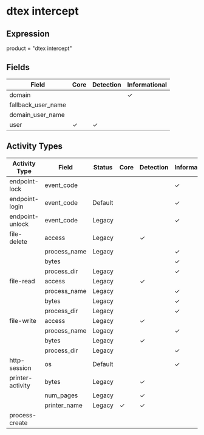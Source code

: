 dtex intercept
==============

Expression
----------

product = "dtex intercept"

Fields
------

| Field              | Core     | Detection | Informational |
| ------------------ | -------- | --------- | ------------- |
| domain             |          |           | &#10003;      |
| fallback_user_name |          |           |               |
| domain_user_name   |          |           |               |
| user               | &#10003; | &#10003;  |               |

Activity Types
--------------

| Activity Type    | Field        | Status  | Core     | Detection | Informational |
| ---------------- | ------------ | ------- | -------- | --------- | ------------- |
| endpoint-lock    | event_code   |         |          |           | &#10003;      |
| endpoint-login   | event_code   | Default |          |           | &#10003;      |
| endpoint-unlock  | event_code   | Legacy  |          |           | &#10003;      |
| file-delete      | access       | Legacy  |          | &#10003;  |               |
|                  | process_name | Legacy  |          |           | &#10003;      |
|                  | bytes        |         |          |           | &#10003;      |
|                  | process_dir  | Legacy  |          |           | &#10003;      |
| file-read        | access       | Legacy  |          | &#10003;  |               |
|                  | process_name | Legacy  |          |           | &#10003;      |
|                  | bytes        | Legacy  |          |           | &#10003;      |
|                  | process_dir  | Legacy  |          |           | &#10003;      |
| file-write       | access       | Legacy  |          | &#10003;  |               |
|                  | process_name | Legacy  |          |           | &#10003;      |
|                  | bytes        | Legacy  |          | &#10003;  |               |
|                  | process_dir  | Legacy  |          |           | &#10003;      |
| http-session     | os           | Default |          |           | &#10003;      |
| printer-activity | bytes        | Legacy  |          | &#10003;  |               |
|                  | num_pages    | Legacy  |          | &#10003;  |               |
|                  | printer_name | Legacy  | &#10003; | &#10003;  |               |
| process-create   |              |         |          |           |               |

